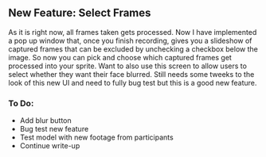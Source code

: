 ## New Feature: Select Frames

As it is right now, all frames taken gets processed. Now I have implemented a pop up window that, once you finish recording, gives you a slideshow of captured frames that can be excluded by unchecking a checkbox below the image. So now you can pick and choose which captured frames get processed into your sprite. Want to also use this screen to allow users to select whether they want their face blurred. Still needs some tweeks to the look of this new UI and need to fully bug test but this is a good new feature.

### To Do:
* Add blur button
* Bug test new feature
* Test model with new footage from participants
* Continue write-up